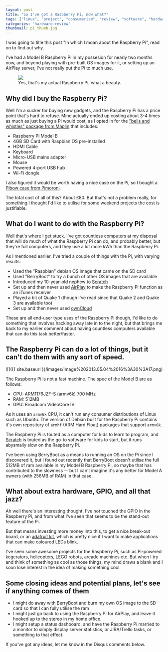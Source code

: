```yaml
---
layout: post
title: "So I've got a Raspberry Pi, now what?"
tags: ["linux", "project", "consumerism", "review", "software", "hardware", "raspberry pi"]
categories: 'hardware-review'
thumbnail: pi_thumb.jpg
---
```

I was going to title this post "In which I moan about the Raspberry Pi", read on to find out why.

I've had a Model B Raspberry Pi in my possesion for nearly two months now, and beyond playing with pre-built OS images for it, or setting up an AirPlay server, I've not really put the Pi to much use.

<!-- more -->

<figure>
    <img src="{{ site.baseurl }}/images/pi.jpg" />
    <figcaption>
        Yes, that's my actual Raspberry Pi, what a beauty.
    </figcaption>
</figure>

## Why did I buy the Raspberry Pi?
Well I'm a sucker for buying new gadgets, and the Raspberry Pi has a price point that's hard to refuse. Mine actually ended up costing about 3-4 times as much as just buying a Pi would cost, as I opted in for the ["bells and whistles" package from Maplin](http://maplin.co.uk/raspberry-piandreg-board-and-starter-kit-652805) that includes:

- Raspberry Pi Model B
- 4GB SD Card with Raspbian OS pre-installed
- HDMI Cable
- Keyboard
- Micro-USB mains adapter
- Mouse
- Powered 4-port USB hub
- Wi-Fi dongle

I also figured it would be worth having a nice case on the Pi, so I bought a [Pibow case from Pimoroni](http://shop.pimoroni.com/products/pibow).

The total cost of all of this? About £80. But that's not a problem really, for something I thought I'd like to utilise for some weekend projects the cost is justifiable.

## What do I want to do with the Raspberry Pi?
Well that's where I get stuck. I've got countless computers at my disposal that will do much of what the Raspberry Pi can do, and probably better, but they're full computers, and they use a lot more kWh than the Raspberry Pi.

As I mentioned earlier, I've tried a couple of things with the Pi, with varying results:

- Used the "Raspbian" debian OS image that came on the SD card
- Used "BerryBoot" to try a bunch of other OS images that are available
- Introduced my 10-year-old nephew to [Scratch](http://scratch.mit.edu/)
- Set up and then never used [AirPlay](http://lifehacker.com/5978594/turn-a-raspberry-pi-into-an-airplay-receiver-for-streaming-music-in-your-living-room) to make the Raspberry Pi function as an iTunes receiver
- Played a bit of Quake 1 (though I've read since that Quake 2 and Quake 3 are available too)
- Set up and then never used [ownCloud](http://owncloud.org/)

These are all end-user type uses of the Raspberry Pi though, I'd like to do something that involves hacking away late in to the night, but that brings me back to my earlier comment about having countless computers available that can do this task better/faster.

## The Raspberry Pi can do a lot of things, but it can't do them with any sort of speed.

![]({{ site.baseurl }}/images/Image%202013.05.04%2016%3A30%3A17.png)

The Raspberry Pi is not a fast machine. The spec of the Model B are as follows:
- CPU: ARM1176JZF-S (armv6k) 700 MHz
- RAM: 512MB
- GPU: Broadcom VideoCore IV

As it uses an `armv6k` CPU, it can't run any consumer distributions of Linux such as Ubuntu. The version of Debian built for the Raspberry Pi contains it's own repository of `armhf` (ARM Hard Float) packages that support `armv6k`.

The Raspberry Pi is touted as a computer for kids to learn to program, and [Scratch](http://scratch.mit.edu) is touted as the go-to software for kids to start, but it runs abysmally slow on the Raspberry Pi.

I've been using BerryBoot as a means to running an OS on the Pi since I discovered it, but I found out recently that BerryBoot doesn't utilise the full 512MB of ram available in my Model B Raspberry Pi, so maybe that has contributed to the slowness -- but I can't imagine it's any better for Model A owners (with 256MB of RAM) in that case.

## What about extra hardware, GPIO, and all that jazz?
Ah well there's an interesting thought. I've not touched the GPIO in the Raspberry Pi, and from what I've seen that seems to be the stand-out feature of the Pi.

But that means investing more money into this, to get a nice break-out board, or an [adafruit kit](http://www.adafruit.com/category/105), which is pretty nice if I want to make applications that can make coloured LEDs blink.

I've seen some awesome projects for the Raspberry Pi, such as Pi-powered kegerators, helicopters, LEGO robots, arcade machines etc. But when I try and think of something as cool as those things, my mind draws a blank and I soon lose interest in the idea of making something cool.

## Some closing ideas and potential plans, let's see if anything comes of them
- I might do away with BerryBoot and burn my own OS image to the SD card so that I can fully utilise the ram
- I might just go back to using the Raspberry Pi for AirPlay, and leave it hooked up to the stereo in my home office.
- I might setup a status dashboard, and have the Raspberry Pi married to a monitor to simply display server statistics, or JIRA/Trello tasks, or something to that effect.

If you've got any ideas, let me know in the Disqus comments below.
